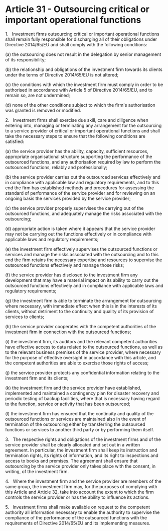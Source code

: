 # Article 31 - Outsourcing critical or important operational functions


1.   Investment firms outsourcing critical or important operational functions shall remain fully responsible for discharging all of their obligations under Directive 2014/65/EU and shall comply with the following conditions:

(a) the outsourcing does not result in the delegation by senior management of its responsibility;

(b) the relationship and obligations of the investment firm towards its clients under the terms of Directive 2014/65/EU is not altered;

(c) the conditions with which the investment firm must comply in order to be authorised in accordance with Article 5 of Directive 2014/65/EU, and to remain so, are not undermined;

(d) none of the other conditions subject to which the firm's authorisation was granted is removed or modified.

2.   Investment firms shall exercise due skill, care and diligence when entering into, managing or terminating any arrangement for the outsourcing to a service provider of critical or important operational functions and shall take the necessary steps to ensure that the following conditions are satisfied:

(a) the service provider has the ability, capacity, sufficient resources, appropriate organisational structure supporting the performance of the outsourced functions, and any authorisation required by law to perform the outsourced functions, reliably and professionally;

(b) the service provider carries out the outsourced services effectively and in compliance with applicable law and regulatory requirements, and to this end the firm has established methods and procedures for assessing the standard of performance of the service provider and for reviewing on an ongoing basis the services provided by the service provider;

(c) the service provider properly supervises the carrying out of the outsourced functions, and adequately manage the risks associated with the outsourcing;

(d) appropriate action is taken where it appears that the service provider may not be carrying out the functions effectively or in compliance with applicable laws and regulatory requirements;

(e) the investment firm effectively supervises the outsourced functions or services and manage the risks associated with the outsourcing and to this end the firm retains the necessary expertise and resources to supervise the outsourced functions effectively and manage those risks;

(f) the service provider has disclosed to the investment firm any development that may have a material impact on its ability to carry out the outsourced functions effectively and in compliance with applicable laws and regulatory requirements;

(g) the investment firm is able to terminate the arrangement for outsourcing where necessary, with immediate effect when this is in the interests of its clients, without detriment to the continuity and quality of its provision of services to clients;

(h) the service provider cooperates with the competent authorities of the investment firm in connection with the outsourced functions;

(i) the investment firm, its auditors and the relevant competent authorities have effective access to data related to the outsourced functions, as well as to the relevant business premises of the service provider, where necessary for the purpose of effective oversight in accordance with this article, and the competent authorities are able to exercise those rights of access;

(j) the service provider protects any confidential information relating to the investment firm and its clients;

(k) the investment firm and the service provider have established, implemented and maintained a contingency plan for disaster recovery and periodic testing of backup facilities, where that is necessary having regard to the function, service or activity that has been outsourced;

(l) the investment firm has ensured that the continuity and quality of the outsourced functions or services are maintained also in the event of termination of the outsourcing either by transferring the outsourced functions or services to another third party or by performing them itself.

3.   The respective rights and obligations of the investment firms and of the service provider shall be clearly allocated and set out in a written agreement. In particular, the investment firm shall keep its instruction and termination rights, its rights of information, and its right to inspections and access to books and premises. The agreement shall ensure that outsourcing by the service provider only takes place with the consent, in writing, of the investment firm.

4.   Where the investment firm and the service provider are members of the same group, the investment firm may, for the purposes of complying with this Article and Article 32, take into account the extent to which the firm controls the service provider or has the ability to influence its actions.

5.   Investment firms shall make available on request to the competent authority all information necessary to enable the authority to supervise the compliance of the performance of the outsourced functions with the requirements of Directive 2014/65/EU and its implementing measures.
